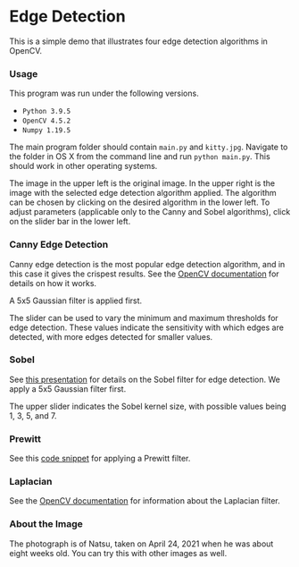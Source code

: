 # Edge Detection

This is a simple demo that illustrates four edge detection algorithms in OpenCV.

### Usage

This program was run under the following versions.

- `Python 3.9.5`
- `OpenCV 4.5.2`
- `Numpy 1.19.5`

The main program folder should contain `main.py` and `kitty.jpg`. Navigate to the folder in OS X from the command line and run `python main.py`. This should work in other operating systems.

The image in the upper left is the original image. In the upper right is the image with the selected edge detection algorithm applied. The algorithm can be chosen by clicking on the desired algorithm in the lower left. To adjust parameters (applicable only to the Canny and Sobel algorithms), click on the slider bar in the lower left.

### Canny Edge Detection

Canny edge detection is the most popular edge detection algorithm, and in this case it gives the crispest results. See the [OpenCV documentation](https://docs.opencv.org/3.4/da/d22/tutorial_py_canny.html) for details on how it works.

A 5x5 Gaussian filter is applied first.

The slider can be used to vary the minimum and maximum thresholds for edge detection. These values indicate the sensitivity with which edges are detected, with more edges detected for smaller values.

### Sobel

See [this presentation](https://www.cs.auckland.ac.nz/compsci373s1c/PatricesLectures/Edge%20detection-Sobel_2up.pdf) for details on the Sobel filter for edge detection. We apply a 5x5 Gaussian filter first.

The upper slider indicates the Sobel kernel size, with possible values being 1, 3, 5, and 7.

### Prewitt

See this [code snippet](https://gist.github.com/rahit/c078cabc0a48f2570028bff397a9e154) for applying a Prewitt filter.

### Laplacian

See the [OpenCV documentation](https://docs.opencv.org/3.4/d5/db5/tutorial_laplace_operator.html) for information about the Laplacian filter.

### About the Image

The photograph is of Natsu, taken on April 24, 2021 when he was about eight weeks old. You can try this with other images as well.